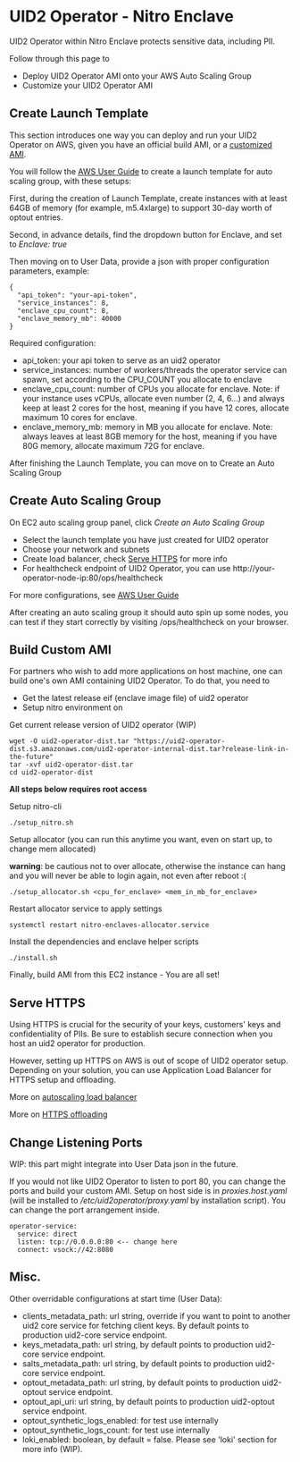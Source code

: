 # UID2 Operator - Nitro Enclave

UID2 Operator within Nitro Enclave protects sensitive data, including PII.

Follow through this page to

- Deploy UID2 Operator AMI onto your AWS Auto Scaling Group
- Customize your UID2 Operator AMI

## Create Launch Template

This section introduces one way you can deploy and run your UID2 Operator on AWS, given you have an official build AMI, or a [customized AMI](#build-custom-ami).

You will follow the [AWS User Guide](https://docs.aws.amazon.com/autoscaling/ec2/userguide/create-launch-template.html) to create a launch template for auto scaling group, with these setups:

First, during the creation of Launch Template, create instances with at least 64GB of memory (for example, m5.4xlarge) to support 30-day worth of optout entries.

Second, in advance details, find the dropdown button for Enclave, and set to _Enclave: true_

Then moving on to User Data, provide a json with proper configuration parameters, example:

```
{ 
  "api_token": "your-api-token",
  "service_instances": 8,
  "enclave_cpu_count": 8,
  "enclave_memory_mb": 40000
}
```

Required configuration:
- api_token: your api token to serve as an uid2 operator
- service_instances: number of workers/threads the operator service can spawn, set according to the CPU_COUNT you allocate to enclave
- enclave_cpu_count: number of CPUs you allocate for enclave. Note: if your instance uses vCPUs, allocate even number (2, 4, 6...) and always keep at least 2 cores for the host, meaning if you have 12 cores, allocate maximum 10 cores for enclave.
- enclave_memory_mb: memory in MB you allocate for enclave. Note: always leaves at least 8GB memory for the host, meaning if you have 80G memory, allocate maximum 72G for enclave.

After finishing the Launch Template, you can move on to Create an Auto Scaling Group

## Create Auto Scaling Group

On EC2 auto scaling group panel, click *Create an Auto Scaling Group*

- Select the launch template you have just created for UID2 operator
- Choose your network and subnets
- Create load balancer, check [Serve HTTPS](#serve-https) for more info
- For healthcheck endpoint of UID2 Operator, you can use http://your-operator-node-ip:80/ops/healthcheck

For more configurations, see [AWS User Guide](https://docs.aws.amazon.com/autoscaling/ec2/userguide/create-asg-launch-template.html)

After creating an auto scaling group it should auto spin up some nodes, you can test if they start correctly by visiting /ops/healthcheck on your browser.

## Build Custom AMI

For partners who wish to add more applications on host machine, one can build one's own AMI containing UID2 Operator. To do that, you need to

- Get the latest release eif (enclave image file) of uid2 operator
- Setup nitro environment on 

Get current release version of UID2 operator (WIP)

```
wget -O uid2-operator-dist.tar "https://uid2-operator-dist.s3.amazonaws.com/uid2-operator-internal-dist.tar?release-link-in-the-future"
tar -xvf uid2-operator-dist.tar
cd uid2-operator-dist
```

**All steps below requires root access**

Setup nitro-cli

```
./setup_nitro.sh
```

Setup allocator (you can run this anytime you want, even on start up, to change mem allocated)

**warning**: be cautious not to over allocate, otherwise the instance can hang and you will never be able to login again, not even after reboot :(

```
./setup_allocator.sh <cpu_for_enclave> <mem_in_mb_for_enclave>
```

Restart allocator service to apply settings

```
systemctl restart nitro-enclaves-allocator.service
```

Install the dependencies and enclave helper scripts

```
./install.sh
```

Finally, build AMI from this EC2 instance - You are all set!

## Serve HTTPS

Using HTTPS is crucial for the security of your keys, customers' keys and confidentiality of PIIs. Be sure to establish secure connection when you host an uid2 operator for production.

However, setting up HTTPS on AWS is out of scope of UID2 operator setup. Depending on your solution, you can use Application Load Balancer for HTTPS setup and offloading.

More on [autoscaling load balancer](https://docs.aws.amazon.com/autoscaling/ec2/userguide/autoscaling-load-balancer.html)

More on [HTTPS offloading](https://docs.aws.amazon.com/elasticloadbalancing/latest/application/create-https-listener.html)

## Change Listening Ports

WIP: this part might integrate into User Data json in the future.

If you would not like UID2 Operator to listen to port 80, you can change the ports and build your custom AMI. Setup on host side is in *proxies.host.yaml* (will be installed to */etc/uid2operator/proxy.yaml* by installation script). You can change the port arrangement inside.

```
operator-service:
  service: direct
  listen: tcp://0.0.0.0:80 <-- change here
  connect: vsock://42:8080
```

## Misc.

Other overridable configurations at start time (User Data):

- clients_metadata_path: url string, override if you want to point to another uid2 core service for fetching client keys. By default points to production uid2-core service endpoint.
- keys_metadata_path: url string, by default points to production uid2-core service endpoint.
- salts_metadata_path: url string, by default points to production uid2-core service endpoint.
- optout_metadata_path: url string, by default points to production uid2-optout service endpoint.
- optout_api_uri: url string, by default points to production uid2-optout service endpoint.
- optout_synthetic_logs_enabled: for test use internally
- optout_synthetic_logs_count: for test use internally
- loki_enabled: boolean, by default = false. Please see 'loki' section for more info (WIP).

